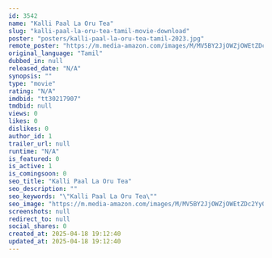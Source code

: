 ```yaml
---
id: 3542
name: "Kalli Paal La Oru Tea"
slug: "kalli-paal-la-oru-tea-tamil-movie-download"
poster: "posters/kalli-paal-la-oru-tea-tamil-2023.jpg"
remote_poster: "https://m.media-amazon.com/images/M/MV5BY2JjOWZjOWEtZDc2Yy00ZWEyLWIzNmQtN2Y1NzE3ZjgwYjdiXkEyXkFqcGdeQXVyMTUyNjIwMDEw._V1_SX300.jpg"
original_language: "Tamil"
dubbed_in: null
released_date: "N/A"
synopsis: ""
type: "movie"
rating: "N/A"
imdbid: "tt30217907"
tmdbid: null
views: 0
likes: 0
dislikes: 0
author_id: 1
trailer_url: null
runtime: "N/A"
is_featured: 0
is_active: 1
is_comingsoon: 0
seo_title: "Kalli Paal La Oru Tea"
seo_description: ""
seo_keywords: "\"Kalli Paal La Oru Tea\""
seo_image: "https://m.media-amazon.com/images/M/MV5BY2JjOWZjOWEtZDc2Yy00ZWEyLWIzNmQtN2Y1NzE3ZjgwYjdiXkEyXkFqcGdeQXVyMTUyNjIwMDEw._V1_SX300.jpg"
screenshots: null
redirect_to: null
social_shares: 0
created_at: 2025-04-18 19:12:40
updated_at: 2025-04-18 19:12:40
---
```


